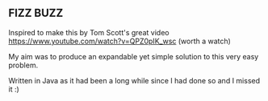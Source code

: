 ## FIZZ BUZZ
Inspired to make this by Tom Scott's great video
https://www.youtube.com/watch?v=QPZ0pIK_wsc
(worth a watch)

My aim was to produce an expandable yet simple solution to this very easy problem.

Written in Java as it had been a long while since I had done so and I missed it :)